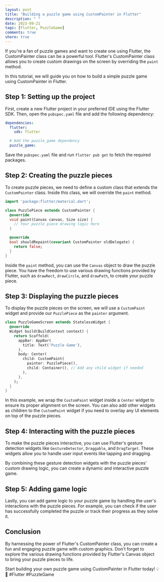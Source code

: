 ```yaml
---
layout: post
title: "Building a puzzle game using CustomPainter in Flutter"
description: " "
date: 2023-09-21
tags: [Flutter, PuzzleGame]
comments: true
share: true
---
```


If you're a fan of puzzle games and want to create one using Flutter, the CustomPainter class can be a powerful tool. Flutter's CustomPainter class allows you to create custom drawings on the screen by overriding the `paint` method.

In this tutorial, we will guide you on how to build a simple puzzle game using CustomPainter in Flutter.

## Step 1: Setting up the project

First, create a new Flutter project in your preferred IDE using the Flutter SDK. Then, open the `pubspec.yaml` file and add the following dependency:

```yaml
dependencies:
  flutter:
    sdk: flutter

  # Add the puzzle_game dependency
  puzzle_game:
```

Save the `pubspec.yaml` file and run `flutter pub get` to fetch the required packages.

## Step 2: Creating the puzzle pieces

To create puzzle pieces, we need to define a custom class that extends the `CustomPainter` class. Inside this class, we will override the `paint` method.

```dart
import 'package:flutter/material.dart';

class PuzzlePiece extends CustomPainter {
  @override
  void paint(Canvas canvas, Size size) {
    // Your puzzle piece drawing logic here
  }

  @override
  bool shouldRepaint(covariant CustomPainter oldDelegate) {
    return false;
  }
}
```

Inside the `paint` method, you can use the `Canvas` object to draw the puzzle piece. You have the freedom to use various drawing functions provided by Flutter, such as `drawRect`, `drawCircle`, and `drawPath`, to create your puzzle piece.

## Step 3: Displaying the puzzle pieces

To display the puzzle pieces on the screen, we will use a `CustomPaint` widget and provide our `PuzzlePiece` as the `painter` argument.

```dart
class PuzzleGameScreen extends StatelessWidget {
  @override
  Widget build(BuildContext context) {
    return Scaffold(
      appBar: AppBar(
        title: Text('Puzzle Game'),
      ),
      body: Center(
        child: CustomPaint(
          painter: PuzzlePiece(),
          child: Container(), // Add any child widget if needed
        ),
      ),
    );
  }
}
```

In this example, we wrap the `CustomPaint` widget inside a `Center` widget to ensure its proper alignment on the screen. You can also add other widgets as children to the `CustomPaint` widget if you need to overlay any UI elements on top of the puzzle pieces.

## Step 4: Interacting with the puzzle pieces

To make the puzzle pieces interactive, you can use Flutter's gesture detection widgets like `GestureDetector`, `Draggable`, and `DragTarget`. These widgets allow you to handle user input events like tapping and dragging.

By combining these gesture detection widgets with the puzzle pieces' custom drawing logic, you can create a dynamic and interactive puzzle game.

## Step 5: Adding game logic

Lastly, you can add game logic to your puzzle game by handling the user's interactions with the puzzle pieces. For example, you can check if the user has successfully completed the puzzle or track their progress as they solve it.

## Conclusion

By harnessing the power of Flutter's CustomPainter class, you can create a fun and engaging puzzle game with custom graphics. Don't forget to explore the various drawing functions provided by Flutter's Canvas object to bring your puzzle pieces to life.

Start building your own puzzle game using CustomPainter in Flutter today! 💡📲 #Flutter #PuzzleGame